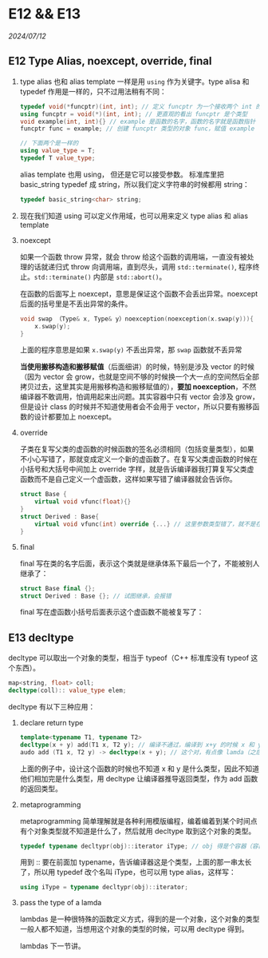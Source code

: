# E12 && E13

*2024/07/12*

## E12 Type Alias, noexcept, override, final

1. type alias 也和 alias template 一样是用 `using` 作为关键字。type alisa 和 typedef 作用是一样的，只不过用法稍有不同：

	```c++
	typedef void(*funcptr)(int, int); // 定义 funcptr 为一个接收两个 int 的函数指针
	using funcptr = void(*)(int, int); // 更直观的看出 funcptr 是个类型
	void example(int, int){} // example 是函数的名字，函数的名字就是函数指针
	funcptr func = example; // 创建 funcptr 类型的对象 func，赋值 example
	
	// 下面两个是一样的
	using value_type = T;
	typedef T value_type;
	```
	alias template 也用 using， 但还是它可以接受参数。
	标准库里把 basic_string<char>  typedef 成 string，所以我们定义字符串的时候都用 string：
	
	```c++
	typedef basic_string<char> string;
	```
2. 现在我们知道 using 可以定义作用域，也可以用来定义 type alias 和 alias template

3. noexcept
	
	如果一个函数 throw 异常，就会 throw 给这个函数的调用端，一直没有被处理的话就递归式 throw 向调用端，直到尽头，调用 `std::terminate()`, 程序终止。`std::terminate()` 内部是 `std::abort()`。
	
	在函数的后面写上 noexcept，意思是保证这个函数不会丢出异常。noexcept后面的括号里是不丢出异常的条件。
	
	```c++
	void swap （Type& x, Type& y）noexception(noexception(x.swap(y))){
		x.swap(y);
	}
	```
	上面的程序意思是如果 `x.swap(y)` 不丢出异常，那 `swap` 函数就不丢异常
	
	**当使用搬移构造和搬移赋值**（后面细讲）的时候，特别是涉及 vector
 的时候（因为 vector 会 grow，也就是空间不够的时候换一个大一点的空间然后全部拷贝过去，这里其实是用搬移构造和搬移赋值的），**要加 noexception**，不然编译器不敢调用，怕调用起来出问题。其实容器中只有 vector 会涉及 grow，但是设计 class 的时候并不知道使用者会不会用于 vector，所以只要有搬移函数的设计都要加上 noexcept。
 
4. override
 
 	子类在复写父类的虚函数的时候函数的签名必须相同（包括变量类型），如果不小心写错了，那就变成定义一个新的虚函数了。在复写父类虚函数的时候在小括号和大括号中间加上 override 字样，就是告诉编译器我打算复写父类虚函数而不是自己定义一个虚函数，这样如果写错了编译器就会告诉你。
 	
 	```c++
 	struct Base {
 		virtual void vfunc(float){}	
 	}
 	struct Derived : Base{
 		virtual void vfunc(int) override {...} // 这里参数类型错了，就不是在override父类虚函数了，加了override之后编译器会告诉你这里错了
 	}
 	```
5. final

	final 写在类的名字后面，表示这个类就是继承体系下最后一个了，不能被别人继承了：
	
	```c++
	struct Base final {};
	struct Derived : Base {}; // 试图继承，会报错
	``` 
	final 写在虚函数小括号后面表示这个虚函数不能被复写了：
	
## E13 decltype

decltype 可以取出一个对象的类型，相当于 typeof（C++ 标准库没有 typeof 这个东西）。

```c++
map<string, float> coll;
decltype(coll):: value_type elem;
```
decltype 有以下三种应用：

1. declare return type

	```c++
	template<typename T1, typename T2>
	decltype(x + y) add(T1 x, T2 y); // 编译不通过，编译到 x+y 的时候 x 和 y 还没出现
	audo add (T1 x, T2 y) -> decltype(x + y); // 这个对，有点像 lamda（之后细讲）
	```
	上面的例子中，设计这个函数的时候也不知道 x 和 y 是什么类型，因此不知道他们相加完是什么类型，用 decltype 让编译器推导返回类型，作为 add 函数的返回类型。

2. metaprogramming

	metaprogramming 简单理解就是各种利用模版编程，编着编着到某个时间点有个对象类型就不知道是什么了，然后就用 decltype 取到这个对象的类型。
	
	```c++
	typedef typename decltypr(obj)::iterator iType; // obj 得是个容器（容器才有迭代器）
	```
	用到 :: 要在前面加 typename，告诉编译器这是个类型，上面的那一串太长了，所以用 typedef 改个名叫 iType，也可以用 type alias，这样写：
	
	```c++
	using iType = typename decltypr(obj)::iterator;
	```

3. pass the type of a lamda

	lambdas 是一种很特殊的函数定义方式，得到的是一个对象，这个对象的类型一般人都不知道，当想用这个对象的类型的时候，可以用 decltype 得到。
	
	lambdas 下一节讲。
	